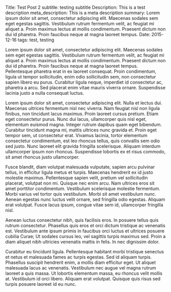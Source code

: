 Title: Test Post 2
subtitle: testing subtitle
Description: This is a test description
meta_description: This is a meta description
summary: Lorem ipsum dolor sit amet, consectetur adipiscing elit. Maecenas sodales sem eget egestas sagittis. Vestibulum rutrum fermentum velit, ac feugiat mi aliquet a. Proin maximus lectus at mollis condimentum. Praesent dictum non dui id pharetra. Proin faucibus neque at magna laoreet tempus.
Date: 2015-12-16
tags: test, testing

Lorem ipsum dolor sit amet, consectetur adipiscing elit. Maecenas sodales sem eget egestas sagittis. Vestibulum rutrum fermentum velit, ac feugiat mi aliquet a. Proin maximus lectus at mollis condimentum. Praesent dictum non dui id pharetra. Proin faucibus neque at magna laoreet tempus. Pellentesque pharetra erat in ex laoreet consequat. Proin condimentum, ligula ut tempor sollicitudin, enim odio sollicitudin sem, non consectetur sapien libero eu purus. Curabitur ligula neque, imperdiet id consectetur ac, pharetra a arcu. Sed placerat enim vitae mauris viverra ornare. Suspendisse lacinia justo a nulla consequat luctus.

Lorem ipsum dolor sit amet, consectetur adipiscing elit. Nulla et lectus dui. Maecenas ultrices fermentum nisl nec viverra. Nam feugiat nisl non ligula finibus, non tincidunt lacus maximus. Proin laoreet cursus pretium. Etiam eget consectetur purus. Nunc dui lacus, ullamcorper quis nisl eget, elementum euismod magna. Integer rutrum dapibus quam eget bibendum. Curabitur tincidunt magna mi, mattis ultrices nunc gravida et. Proin eget tempor sem, ut consectetur erat. Vivamus lacinia, tortor elementum consectetur condimentum, est leo rhoncus tellus, quis convallis sem odio sed justo. Nunc laoreet elit gravida fringilla scelerisque. Aliquam interdum ullamcorper ipsum non rhoncus. Suspendisse lobortis ex et risus commodo, sit amet rhoncus justo ullamcorper.

Fusce blandit, diam volutpat malesuada vulputate, sapien arcu pulvinar tellus, in efficitur ligula metus et turpis. Maecenas hendrerit ex id justo molestie maximus. Pellentesque sapien velit, pretium vel sollicitudin placerat, volutpat non mi. Quisque nec enim arcu. Nam ultrices eros sit amet porttitor condimentum. Vestibulum scelerisque molestie fermentum. Morbi varius vel tortor quis vestibulum. Morbi sit amet vestibulum nunc. Aenean egestas nunc luctus velit ornare, sed fringilla odio egestas. Aliquam erat volutpat. Fusce lacus ipsum, congue vitae sem id, ullamcorper fringilla nisl.

Aenean luctus consectetur nibh, quis facilisis eros. In posuere tellus quis rutrum consectetur. Phasellus quis eros et orci dictum tristique ac venenatis est. Vestibulum ante ipsum primis in faucibus orci luctus et ultrices posuere cubilia Curae; Ut sodales cursus leo, vel sagittis turpis maximus sed. Proin a diam aliquet nibh ultricies venenatis mattis in felis. In nec dignissim dolor.

Curabitur eu tincidunt ligula. Pellentesque habitant morbi tristique senectus et netus et malesuada fames ac turpis egestas. Sed id aliquam turpis. Phasellus suscipit hendrerit enim, a mollis diam efficitur eget. Ut aliquet malesuada lacus ac venenatis. Vestibulum nec augue vel magna rutrum laoreet a quis massa. Ut lobortis elementum massa, eu rhoncus velit mollis at. Vestibulum id orci libero. Aliquam erat volutpat. Quisque quis risus sed turpis posuere laoreet id eu nunc.
